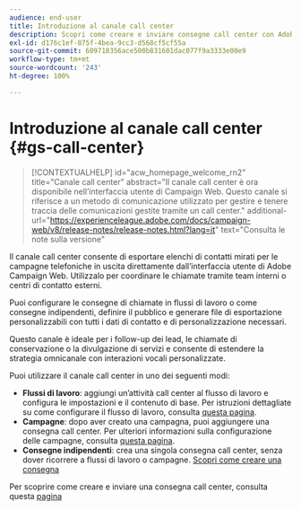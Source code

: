 ```yaml
---
audience: end-user
title: Introduzione al canale call center
description: Scopri come creare e inviare consegne call center con Adobe Campaign Web
exl-id: d176c1ef-875f-4bea-9cc3-d568cf5cf55a
source-git-commit: 609718356ace500b831601dac077f9a3333e00e9
workflow-type: tm+mt
source-wordcount: '243'
ht-degree: 100%

---
```


# Introduzione al canale call center {#gs-call-center}

>[!CONTEXTUALHELP]
>id="acw_homepage_welcome_rn2"
>title="Canale call center"
>abstract="Il canale call center è ora disponibile nell’interfaccia utente di Campaign Web. Questo canale si riferisce a un metodo di comunicazione utilizzato per gestire e tenere traccia delle comunicazioni gestite tramite un call center."
>additional-url="https://experienceleague.adobe.com/docs/campaign-web/v8/release-notes/release-notes.html?lang=it" text="Consulta le note sulla versione"

Il canale call center consente di esportare elenchi di contatti mirati per le campagne telefoniche in uscita direttamente dall’interfaccia utente di Adobe Campaign Web. Utilizzalo per coordinare le chiamate tramite team interni o centri di contatto esterni.

Puoi configurare le consegne di chiamate in flussi di lavoro o come consegne indipendenti, definire il pubblico e generare file di esportazione personalizzabili con tutti i dati di contatto e di personalizzazione necessari.

Questo canale è ideale per i follow-up dei lead, le chiamate di conservazione o la divulgazione di servizi e consente di estendere la strategia omnicanale con interazioni vocali personalizzate.

Puoi utilizzare il canale call center in uno dei seguenti modi:

* **Flussi di lavoro**: aggiungi un’attività call center al flusso di lavoro e configura le impostazioni e il contenuto di base. Per istruzioni dettagliate su come configurare il flusso di lavoro, consulta [questa pagina](../workflows/gs-workflow-creation.md).
* **Campagne**: dopo aver creato una campagna, puoi aggiungere una consegna call center. Per ulteriori informazioni sulla configurazione delle campagne, consulta [questa pagina](../campaigns/gs-campaigns.md).
* **Consegne indipendenti**: crea una singola consegna call center, senza dover ricorrere a flussi di lavoro o campagne. [Scopri come creare una consegna](../msg/gs-deliveries.md)

Per scoprire come creare e inviare una consegna call center, consulta questa [pagina](../call-center/create-call-center.md)
